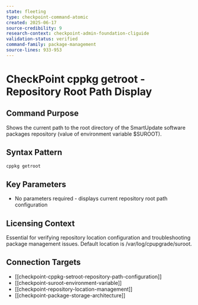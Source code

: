 ```yaml
---
state: fleeting
type: checkpoint-command-atomic
created: 2025-06-17
source-credibility: 9
research-context: checkpoint-admin-foundation-cliguide
validation-status: verified
command-family: package-management
source-lines: 933-953
---
```


# CheckPoint cppkg getroot - Repository Root Path Display

## Command Purpose
Shows the current path to the root directory of the SmartUpdate software packages repository (value of environment variable $SUROOT).

## Syntax Pattern
```bash
cppkg getroot
```

## Key Parameters
- No parameters required - displays current repository root path configuration

## Licensing Context
Essential for verifying repository location configuration and troubleshooting package management issues. Default location is /var/log/cpupgrade/suroot.

## Connection Targets
- [[checkpoint-cppkg-setroot-repository-path-configuration]]
- [[checkpoint-suroot-environment-variable]]
- [[checkpoint-repository-location-management]]
- [[checkpoint-package-storage-architecture]]